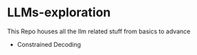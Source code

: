 # LLMs-exploration
This Repo houses all the llm related stuff from basics to advance

- Constrained Decoding